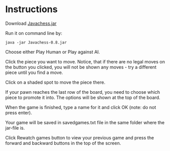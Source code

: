 # Instructions

Download [Javachess.jar](https://github.com/ShootingStar91/Javachess/releases/download/viikko6/Javachess-0.8.jar)

Run it on command line by:
```
java -jar Javachess-0.8.jar
```

Choose either Play Human or Play against AI.

Click the piece you want to move. Notice, that if there are no legal moves on the button you clicked, you will not be shown any moves - try a different piece until you find a move.

Click on a shaded spot to move the piece there.

If your pawn reaches the last row of the board, you need to choose which piece to promote it into. The options will be shown at the top of the board.

When the game is finished, type a name for it and click OK (note: do not press enter).

Your game will be saved in savedgames.txt file in the same folder where the jar-file is.

Click Rewatch games button to view your previous game and press the forward and backward buttons in the top of the screen.
